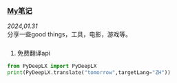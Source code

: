 ### [My笔记](https://plusw.github.io/blog/#article/article04myNote)
*2024,01.31*  
    分享一些good things，工具，电影，游戏等。

##### 
1. 免费翻译api
```python
from PyDeepLX import PyDeepLX
print(PyDeepLX.translate("tomorrow",targetLang="ZH"))
```